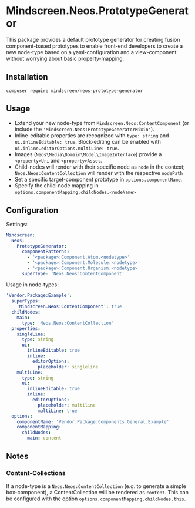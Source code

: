 # Mindscreen.Neos.PrototypeGenerator
This package provides a default prototype generator for creating fusion component-based prototypes to enable front-end developers to create a new node-type based on a yaml-configuration and a view-component without worrying about basic property-mapping.

## Installation
`composer require mindscreen/neos-prototype-generator`

## Usage
* Extend your new node-type from `Mindscreen.Neos:ContentComponent` (or include the `'Mindscreen.Neos:PrototypeGeneratorMixin'`).
* Inline-editable properties are recognized with `type: string` and `ui.inlineEditable: true`. Block-editing can be enabled with `ui.inline.editorOptions.multiLine: true`.
* Images (`Neos\Media\Domain\Model\ImageInterface`) provide a `<property>Uri` and `<property>Asset`.
* Child-nodes will render with their specific node as `node` in the context; `Neos.Neos:ContentCollection` will render with the respective `nodePath`
* Set a specific target-component prototype in `options.componentName`.
* Specify the child-node mapping in `options.componentMapping.childNodes.<nodeName>`

## Configuration
Settings:
```yaml
Mindscreen:
  Neos:
    PrototypeGenerator:
      componentPatterns:
        - '<package>:Component.Atom.<nodetype>'
        - '<package>:Component.Molecule.<nodetype>'
        - '<package>:Component.Organism.<nodetype>'
      superType: 'Neos.Neos:ContentComponent'
```

Usage in node-types:
```yaml
'Vendor.Package:Example':
  superTypes:
    'Mindscreen.Neos:ContentComponent': true
  childNodes:
    main:
      type: 'Neos.Neos:ContentCollection'
  properties:
    singleLine:
      type: string
      ui:
        inlineEditable: true
        inline:
          editorOptions:
            placeholder: singleline
    multiLine:
      type: string
      ui:
        inlineEditable: true
        inline:
          editorOptions:
            placeholder: multiline
            multiLine: true
  options:
    componentName: 'Vendor.Package:Components.General.Example'
    componentMapping:
      childNodes:
        main: content
```

## Notes
### Content-Collections
If a node-type is a `Neos.Neos:ContentCollection` (e.g. to generate a simple box-component), a ContentCollection will be rendered as `content`. This can be configured with the option `options.componentMapping.childNodes.this`.
